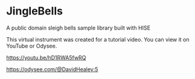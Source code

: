 # JingleBells
A public domain sleigh bells sample library built with HISE

This virtual instrument was created for a tutorial video. You can view it on YouTube or Odysee.

https://youtu.be/hD1RWA5fwRQ

https://odysee.com/@DavidHealey:5
